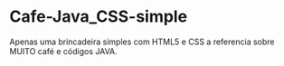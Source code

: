 # Cafe-Java_CSS-simple
Apenas uma brincadeira simples com HTML5 e CSS a referencia sobre MUITO café e códigos JAVA. 
